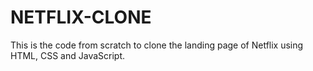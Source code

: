 # NETFLIX-CLONE

This is the code from scratch to clone the landing page of Netflix using HTML, CSS and JavaScript.
